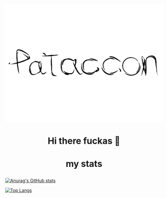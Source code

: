 ![pataccon](https://github.com/pataccon/pataccon/blob/main/pataccon.png)

# <p align = "center"> Hi there fuckas 👋 </p>

# <p align = "center"> my stats </p>

[![Anurag's GitHub stats](https://github-readme-stats.vercel.app/api?username=pataccon&show_icons=true&theme=transparent)](https://github.com/anuraghazra/github-readme-stats)

[![Top Langs](https://github-readme-stats.vercel.app/api/top-langs/?username=pataccon&layout=donut&theme=transparent&langs_count=6)](https://github.com/anuraghazra/github-readme-stats)
